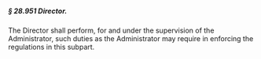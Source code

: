##### § 28.951 Director. #####

The Director shall perform, for and under the supervision of the Administrator, such duties as the Administrator may require in enforcing the regulations in this subpart.